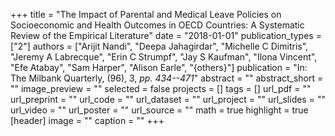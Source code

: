 +++
title = "The Impact of Parental and Medical Leave Policies on Socioeconomic and Health Outcomes in OECD Countries: A Systematic Review of the Empirical Literature"
date = "2018-01-01"
publication_types = ["2"]
authors = ["Arijit Nandi", "Deepa Jahagirdar", "Michelle C Dimitris", "Jeremy A Labrecque", "Erin C Strumpf", "Jay S Kaufman", "Ilona Vincent", "Efe Atabay", "Sam Harper", "Alison Earle", "{others}"]
publication = "In: The Milbank Quarterly, (96), 3, _pp. 434--471_"
abstract = ""
abstract_short = ""
image_preview = ""
selected = false
projects = []
tags = []
url_pdf = ""
url_preprint = ""
url_code = ""
url_dataset = ""
url_project = ""
url_slides = ""
url_video = ""
url_poster = ""
url_source = ""
math = true
highlight = true
[header]
image = ""
caption = ""
+++
